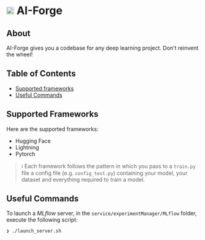 # <img width="20" height="20" src="https://gitlab.com/uploads/-/system/project/avatar/57187700/brain.png?width=96" alt="Banner"> AI-Forge

## About
AI-Forge gives you a codebase for any deep learning project. Don't reinvent the wheel!

## Table of Contents

- [Supported frameworks](#supported-frameworks)
- [Useful Commands](#useful-commands)

## Supported Frameworks
Here are the supported frameworks:
- Hugging Face
- Lightning
- Pytorch
> ℹ️
> Each framework follows the pattern in which you pass to a `train.py` file a config file (e.g. `config_test.py`) containing your model, your dataset and everything required to train a model. 


## Useful Commands
To launch a _MLflow_ server, in the `service/experimentManager/MLflow` folder, execute the following script:
```
❯ ./launch_server.sh
```